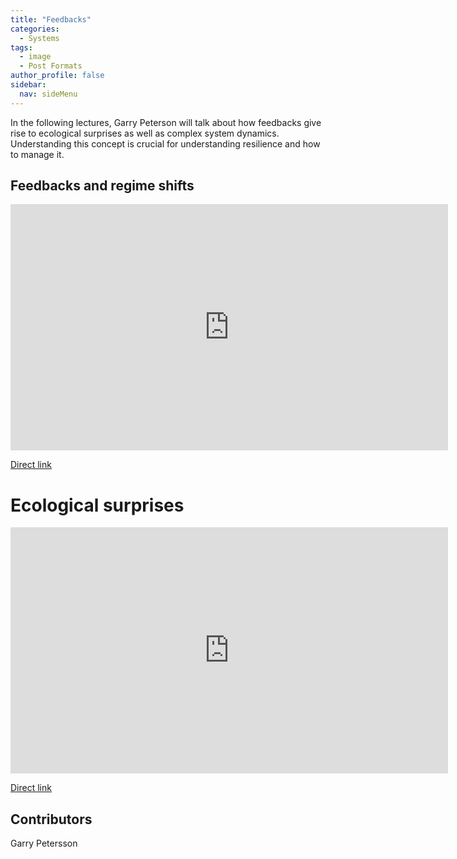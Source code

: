```yaml
---
title: "Feedbacks"
categories:
  - Systems
tags:
  - image
  - Post Formats
author_profile: false
sidebar:
  nav: sideMenu
---
```



In the following lectures, Garry Peterson will talk about how feedbacks give rise to ecological surprises as well as complex system dynamics. Understanding this concept is crucial for understanding resilience and how to manage it.

## Feedbacks and regime shifts

<iframe width="700" height="394" src="https://www.youtube.com/embed/bCD7tuwK594" frameborder="0" allowfullscreen></iframe>

[Direct link](https://www.youtube.com/embed/bCD7tuwK594)

# Ecological surprises

<iframe width="700" height="394" src="https://www.youtube.com/embed/nhUWa6JjqMw" frameborder="0" allowfullscreen></iframe>

[Direct link](https://youtu.be/nhUWa6JjqMw)



## Contributors

Garry Petersson

